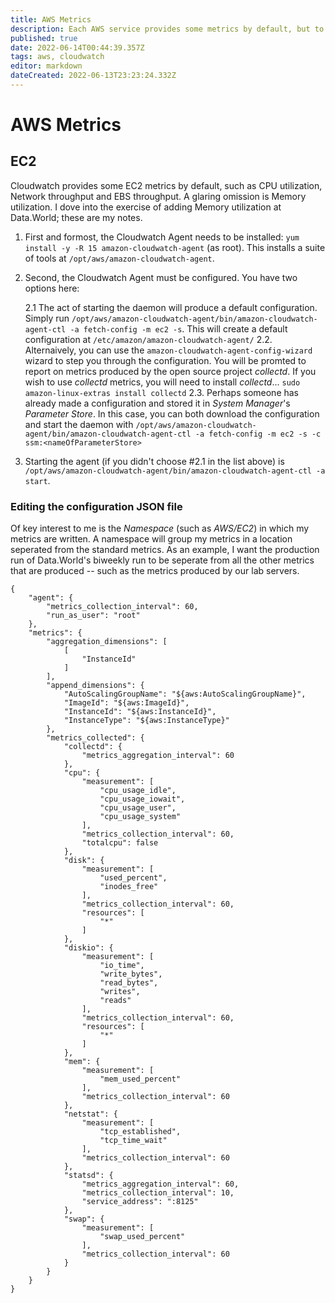 ```yaml
---
title: AWS Metrics
description: Each AWS service provides some metrics by default, but to get better insight into your EC2 instance, you may need to add additional metrics using the Cloudwatch Agent
published: true
date: 2022-06-14T00:44:39.357Z
tags: aws, cloudwatch
editor: markdown
dateCreated: 2022-06-13T23:23:24.332Z
---
```


# AWS Metrics
## EC2
Cloudwatch provides some EC2 metrics by default, such as CPU utilization, Network throughput and EBS throughput.  A glaring omission is Memory utilization.  I dove into the exercise of adding Memory utilization at Data.World; these are my notes.

1. First and formost, the Cloudwatch Agent needs to be installed: `yum install -y -R 15 amazon-cloudwatch-agent` (as root).  This installs a suite of tools at `/opt/aws/amazon-cloudwatch-agent`.

1. Second, the Cloudwatch Agent must be configured.  You have two options here:

	2.1 The act of starting the daemon will produce a default configuration.  Simply run `/opt/aws/amazon-cloudwatch-agent/bin/amazon-cloudwatch-agent-ctl -a fetch-config -m ec2 -s`. This will create a default configuration at `/etc/amazon/amazon-cloudwatch-agent/`
	2.2. Alternaively, you can use the `amazon-cloudwatch-agent-config-wizard` wizard to step you through the configuration.  You will be promted to report on metrics produced by the open source project *collectd*.  If you wish to use *collectd* metrics, you will need to install *collectd*... `sudo amazon-linux-extras install collectd`
	2.3. Perhaps someone has already made a configuration and stored it in *System Manager*'s *Parameter Store*.  In this case, you can both download the configuration and start the daemon with `/opt/aws/amazon-cloudwatch-agent/bin/amazon-cloudwatch-agent-ctl -a fetch-config -m ec2 -s -c ssm:<nameOfParameterStore>`

1. Starting the agent (if you didn't choose #2.1 in the list above) is `/opt/aws/amazon-cloudwatch-agent/bin/amazon-cloudwatch-agent-ctl -a start`.

### Editing the configuration JSON file
Of key interest to me is the *Namespace* (such as *AWS/EC2*) in which my metrics are written.  A namespace will group my metrics in a location seperated from the standard metrics.  As an example, I want the production run of Data.World's biweekly run to be seperate from all the other metrics that are produced -- such as the metrics produced by our lab servers.
```
{
	"agent": {
		"metrics_collection_interval": 60,
		"run_as_user": "root"
	},
	"metrics": {
		"aggregation_dimensions": [
			[
				"InstanceId"
			]
		],
		"append_dimensions": {
			"AutoScalingGroupName": "${aws:AutoScalingGroupName}",
			"ImageId": "${aws:ImageId}",
			"InstanceId": "${aws:InstanceId}",
			"InstanceType": "${aws:InstanceType}"
		},
		"metrics_collected": {
			"collectd": {
				"metrics_aggregation_interval": 60
			},
			"cpu": {
				"measurement": [
					"cpu_usage_idle",
					"cpu_usage_iowait",
					"cpu_usage_user",
					"cpu_usage_system"
				],
				"metrics_collection_interval": 60,
				"totalcpu": false
			},
			"disk": {
				"measurement": [
					"used_percent",
					"inodes_free"
				],
				"metrics_collection_interval": 60,
				"resources": [
					"*"
				]
			},
			"diskio": {
				"measurement": [
					"io_time",
					"write_bytes",
					"read_bytes",
					"writes",
					"reads"
				],
				"metrics_collection_interval": 60,
				"resources": [
					"*"
				]
			},
			"mem": {
				"measurement": [
					"mem_used_percent"
				],
				"metrics_collection_interval": 60
			},
			"netstat": {
				"measurement": [
					"tcp_established",
					"tcp_time_wait"
				],
				"metrics_collection_interval": 60
			},
			"statsd": {
				"metrics_aggregation_interval": 60,
				"metrics_collection_interval": 10,
				"service_address": ":8125"
			},
			"swap": {
				"measurement": [
					"swap_used_percent"
				],
				"metrics_collection_interval": 60
			}
		}
	}
}
```

